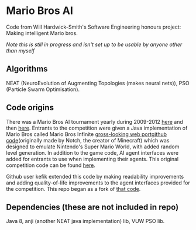 # Mario Bros AI
Code from Will Hardwick-Smith's Software Engineering honours project: Making intelligent Mario bros.

*Note this is still in progress and isn't set up to be usable by anyone other than myself*

## Algorithms
NEAT (NeuroEvolution of Augmenting Topologies (makes neural nets)), PSO (Particle Swarm Optimisation).

## Code origins
There was a Mario Bros AI tournament yearly during 2009-2012 [here](http://julian.togelius.com/mariocompetition2009/) and then [here](http://www.marioai.org/).
Entrants to the competition were given a Java implementation of Mario Bros called Mario Bros Infinite [gross-looking web port](http://games.keygames.com/infinity-mario/html5/)[github code](https://github.com/cflewis/Infinite-Mario-Bros)(originally made by Notch, the creator of Minecraft) which was designed to emulate Nintendo's Super Mario World, with added random level generation.
In addition to the game code, AI agent interfaces were added for entrants to use when implementing their agents. This original competition code can be found [here](https://code.google.com/archive/p/marioai/). 

Github user kefik extended this code by making readability improvements and adding quality-of-life improvements to the agent interfaces provided for the competition. This repo began as a fork of [that code](https://github.com/kefik/MarioAI).

## Dependencies (these are not included in repo)
Java 8, anji (another NEAT java implementation) lib, VUW PSO lib.
